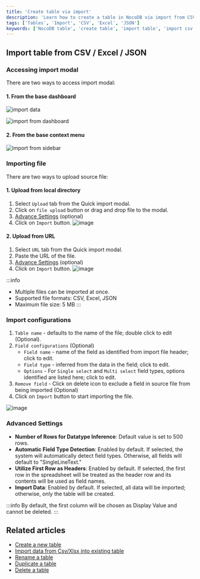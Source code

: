 ```yaml
---
title: 'Create table via import'
description: 'Learn how to create a table in NocoDB via import from CSV, Excel or JSON.'
tags: ['Tables', 'Import', 'CSV', 'Excel', 'JSON']
keywords: ['NocoDB table', 'create table', 'import table', 'import csv', 'import excel', 'import json']
---
```


## Import table from CSV / Excel / JSON

### Accessing import modal
There are two ways to access import modal:

#### 1. From the base dashboard
![import data](/img/v2/base/base-import-from-dashboard-1.png)

![import from dashboard](/img/v2/table/table-import-from-dashboard.png)



#### 2. From the base context menu

![import from sidebar](/img/v2/table/table-import-from-sidebar.png)

### Importing file
There are two ways to upload source file:

#### 1. Upload from local directory
1. Select `Upload` tab from the Quick import modal.
2. Click on `file upload` button or drag and drop file to the modal.
3. [Advance Settings](#advance-settings) (optional)
4. Click on `Import` button.
   ![image](/img/v2/table/import-csv.png)

#### 2. Upload from URL
1. Select `URL` tab from the Quick import modal.
2. Paste the URL of the file.
3. [Advance Settings](#advance-settings) (optional)
4. Click on `Import` button.
   ![image](/img/v2/table/import-csv-url.png)

:::info
- Multiple files can be imported at once.
- Supported file formats: CSV, Excel, JSON
- Maximum file size: 5 MB
:::


### Import configurations
1. `Table name` - defaults to the name of the file; double click to edit (Optional).
2. `Field configurations` (Optional)
    - `Field name` - name of the field as identified from import file header; click to edit.
    - `Field type` - inferred from the data in the field; click to edit.
    - `Options` - For `Single select` and `Multi select` field types, options identified are listed here; click to edit.
3. `Remove field` - Click on delete icon to exclude a field in source file from being imported (Optional)
4. Click on `Import` button to start importing the file.

![image](/img/v2/table/import-stage-2.png)


### Advanced Settings
- **Number of Rows for Datatype Inference**: Default value is set to 500 rows.
- **Automatic Field Type Detection**: Enabled by default. If selected, the system will automatically detect field types. Otherwise, all fields will default to "SingleLineText."
- **Utilize First Row as Headers**: Enabled by default. If selected, the first row in the spreadsheet will be treated as the header row and its contents will be used as field names.
- **Import Data**: Enabled by default. If selected, all data will be imported; otherwise, only the table will be created.

:::info
By default, the first column will be chosen as Display Value and cannot be deleted.
:::

## Related articles
- [Create a new table](/tables/create-table)
- [Import data from Csv/Xlsx into existing table](/tables/import-data-into-existing-table)
- [Rename a table](/tables/actions-on-table#rename-table)
- [Duplicate a table](/tables/actions-on-table#duplicate-table)
- [Delete a table](/tables/actions-on-table#delete-table)
